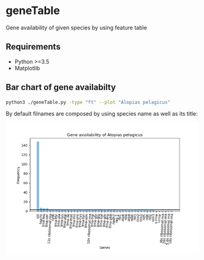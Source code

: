 # geneTable
Gene availability of given species by using feature table

## Requirements
* Python >=3.5
* Matplotlib

## Bar chart of gene availabilty 

```Bash
python3 ./geneTable.py -type "ft" --plot "Alopias pelagicus" 
```
By default filnames are composed by using species name as well as its title:

![](https://github.com/Ulises-Rosas/geneTable/blob/master/img/Alopias_pelagicus_GeneAvailability.png)
